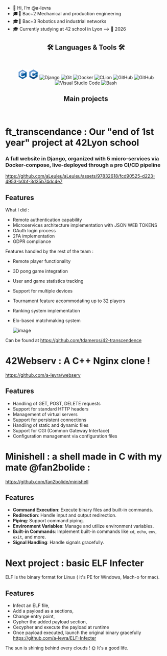 - 👋 Hi, I’m @a-levra
- 🎓📜 Bac+2 Mechanical and production engineering
- 🎓📜 Bac+3 Robotics and industrial networks
- 🎓 Currently studying at 42 school in Lyon --> 📜 2026

<h2 align="center"> 🛠 Languages & Tools 🛠 </h2>
<br>
<p align="center">
  <img alt="C" width="30px" src="https://raw.githubusercontent.com/devicons/devicon/master/icons/c/c-original.svg" />
  <img alt="Cpp" width="30px" src="https://raw.githubusercontent.com/devicons/devicon/master/icons/cplusplus/cplusplus-original.svg" />
  <img alt="Django" width="30px" src="https://brightcoding.dev/storage/brightcoding/LPZXEUOElvNnh8il1EeGPaH8MDVhHrSZ21U0Wxiu.png" />
  <img alt="Git" width="30px" src="https://cdn.jsdelivr.net/gh/devicons/devicon/icons/git/git-original.svg" />
  <img alt="Docker" width="30px" src="https://logos-world.net/wp-content/uploads/2021/02/Docker-Emblem.png" /> 
  <img alt="CLion" width="30px" src="https://static-00.iconduck.com/assets.00/clion-icon-2048x2048-9jybcelh.png" /> 
  <img alt="GitHub" width="30px" src="https://user-images.githubusercontent.com/3369400/139447912-e0f43f33-6d9f-45f8-be46-2df5bbc91289.png#gh-dark-mode-only" />
  <img alt="GitHub" width="30px" src="https://user-images.githubusercontent.com/3369400/139448065-39a229ba-4b06-434b-bc67-616e2ed80c8f.png#gh-light-mode-only" />
  <img alt="Visual Studio Code" width="30px" src="https://cdn.jsdelivr.net/gh/devicons/devicon/icons/vscode/vscode-original.svg" />
  <img alt="Bash" width="30px" src="https://cdn.jsdelivr.net/gh/devicons/devicon/icons/bash/bash-original.svg" /> 

</p>

  <h2 align="center"> Main projects </h2>
<br>
  
# ft_transcendance : Our "end of 1st year" project at 42Lyon school
### A full website in Django, organized with 5 micro-services via Docker-compose, live-deployed through a pro CI/CD pipeline

https://github.com/aLeuleu/aLeuleu/assets/97832618/fcd90525-d223-4953-b0bf-3d35b74dc4e7

## Features

What I did : 
- Remote authentication capability
- Microservices architecture implementation with JSON WEB TOKENS
- OAuth login process
- 2FA implementation
- GDPR compliance

Features handled by the rest of the team : 
- Remote player functionality
- 3D pong game integration
- User and game statistics tracking
- Support for multiple devices
- Tournament feature accommodating up to 32 players
- Ranking system implementation
- Elo-based matchmaking system

  ![image](https://github.com/a-levra/a-levra/assets/97832618/f9e9ee5b-031c-4db5-a07d-3eac56d65b9c)


Can be found at
https://github.com/tdameros/42-transcendence

# 42Webserv : A C++ Nginx clone ! 
 https://github.com/a-levra/webserv

## Features

- Handling of GET, POST, DELETE requests
- Support for standard HTTP headers
- Management of virtual servers
- Support for persistent connections
- Handling of static and dynamic files
- Support for CGI (Common Gateway Interface)
- Configuration management via configuration files

# Minishell : a shell made in C with my mate @fan2bolide :
 https://github.com/fan2bolide/minishell

## Features

- **Command Execution**: Execute binary files and built-in commands.
- **Redirection**: Handle input and output redirection.
- **Piping**: Support command piping.
- **Environment Variables**: Manage and utilize environment variables.
- **Built-in Commands**: Implement built-in commands like `cd`, `echo`, `env`, `exit`, and more.
- **Signal Handling**: Handle signals gracefully.

# Next project : basic ELF Infecter

ELF is the binary format for Linux ( it's PE for Windows, Mach-o for mac).
## Features 
- Infect an ELF file, 
- Add a payload as a sections, 
- Change entry point, 
- Cypher the added payload section, 
- Cecypher and execute the payload at runtime
- Once payload executed, launch the original binary gracefully
https://github.com/a-levra/ELF-Infecter

The sun is shining behind every clouds ! 🌞 It's a good life.
